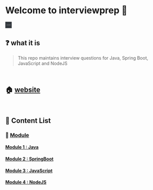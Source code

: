 # Welcome to interviewprep 🚀

<img src="./assets/interviewprep0.png" width="20" height="20">
<!--- 
![inteviewprep0](./assets/interviewprep0.png =20x20)
![inteviewprep1](./assets/interviewprep1.png)
![inteviewprep2](./assets/interviewprep2.png)-->

## ❓ what it is

> This repo maintains interview questions for Java, Spring Boot, JavaScript and NodeJS

<br>

## 🏠 [website](https://jcoding09.github.io)

<!---
## 🚀 [PDF Version of Complete Notes (Testing Phase) ](./dist/lectures.pdf)
-->
<br>

## 📝 Content List

### 📌 <ins>Module <ins>

#### [Module 1 : Java](./module/module001/lecture-001.md)

#### [Module 2 : SpringBoot](./module/module002/lecture-001.md)

#### [Module 3 : JavaScript](./module/module003/lecture-001.md)

#### [Module 4 : NodeJS](./module/module004/lecture-001.md)
